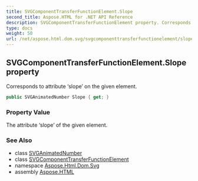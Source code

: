 ```yaml
---
title: SVGComponentTransferFunctionElement.Slope
second_title: Aspose.HTML for .NET API Reference
description: SVGComponentTransferFunctionElement property. Corresponds to attribute slope on the given element
type: docs
weight: 50
url: /net/aspose.html.dom.svg/svgcomponenttransferfunctionelement/slope/
---
```

## SVGComponentTransferFunctionElement.Slope property

Corresponds to attribute ‘slope’ on the given element.

```csharp
public SVGAnimatedNumber Slope { get; }
```

### Property Value

The attribute ‘slope’ of the given element.

### See Also

* class [SVGAnimatedNumber](../../../aspose.html.dom.svg.datatypes/svganimatednumber/)
* class [SVGComponentTransferFunctionElement](../)
* namespace [Aspose.Html.Dom.Svg](../../../aspose.html.dom.svg/)
* assembly [Aspose.HTML](../../../)
